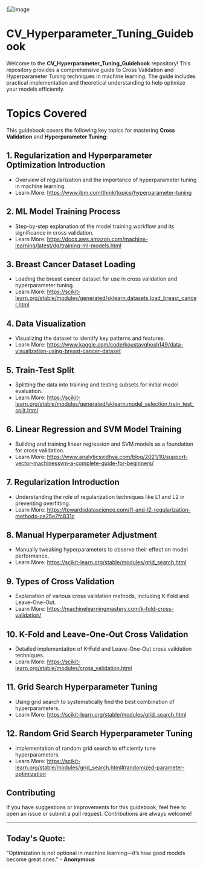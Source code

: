 (![image](https://github.com/user-attachments/assets/2d7c0fe1-6a61-4cb3-b886-4c020facd988)

# CV_Hyperparameter_Tuning_Guidebook

Welcome to the **CV_Hyperparameter_Tuning_Guidebook** repository! This repository provides a comprehensive guide to Cross Validation and Hyperparameter Tuning techniques in machine learning. The guide includes practical implementation and theoretical understanding to help optimize your models efficiently.

# Topics Covered
This guidebook covers the following key topics for mastering **Cross Validation** and **Hyperparameter Tuning**:

## 1. **Regularization and Hyperparameter Optimization Introduction**
- Overview of regularization and the importance of hyperparameter tuning in machine learning.
- Learn More: https://www.ibm.com/think/topics/hyperparameter-tuning

## 2. **ML Model Training Process**
- Step-by-step explanation of the model training workflow and its significance in cross validation.
- Learn More: https://docs.aws.amazon.com/machine-learning/latest/dg/training-ml-models.html

## 3. **Breast Cancer Dataset Loading**
- Loading the breast cancer dataset for use in cross validation and hyperparameter tuning.
- Learn More: https://scikit-learn.org/stable/modules/generated/sklearn.datasets.load_breast_cancer.html

## 4. **Data Visualization**
- Visualizing the dataset to identify key patterns and features.
- Learn More: https://www.kaggle.com/code/koustavghosh149/data-visualization-using-breast-cancer-dataset

## 5. **Train-Test Split**
- Splitting the data into training and testing subsets for initial model evaluation.
- Learn More: https://scikit-learn.org/stable/modules/generated/sklearn.model_selection.train_test_split.html

## 6. **Linear Regression and SVM Model Training**
- Building and training linear regression and SVM models as a foundation for cross validation.
- Learn More: https://www.analyticsvidhya.com/blog/2021/10/support-vector-machinessvm-a-complete-guide-for-beginners/

## 7. **Regularization Introduction**
- Understanding the role of regularization techniques like L1 and L2 in preventing overfitting.
- Learn More: https://towardsdatascience.com/l1-and-l2-regularization-methods-ce25e7fc831c

## 8. **Manual Hyperparameter Adjustment**
- Manually tweaking hyperparameters to observe their effect on model performance.
- Learn More: https://scikit-learn.org/stable/modules/grid_search.html

## 9. **Types of Cross Validation**
- Explanation of various cross validation methods, including K-Fold and Leave-One-Out.
- Learn More: https://machinelearningmastery.com/k-fold-cross-validation/

## 10. **K-Fold and Leave-One-Out Cross Validation**
- Detailed implementation of K-Fold and Leave-One-Out cross validation techniques.
- Learn More: https://scikit-learn.org/stable/modules/cross_validation.html

## 11. **Grid Search Hyperparameter Tuning**
- Using grid search to systematically find the best combination of hyperparameters.
- Learn More: https://scikit-learn.org/stable/modules/grid_search.html

## 12. **Random Grid Search Hyperparameter Tuning**
- Implementation of random grid search to efficiently tune hyperparameters.
- Learn More: https://scikit-learn.org/stable/modules/grid_search.html#randomized-parameter-optimization

## Contributing
If you have suggestions or improvements for this guidebook, feel free to open an issue or submit a pull request. Contributions are always welcome!

----

## Today's Quote:

"Optimization is not optional in machine learning—it’s how good models become great ones." - **Anonymous**
